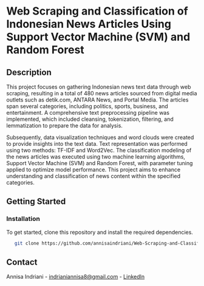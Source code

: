 # Web Scraping and Classification of Indonesian News Articles Using Support Vector Machine (SVM) and Random Forest
## Description
This project focuses on gathering Indonesian news text data through web scraping, resulting in a total of 480 news articles sourced from digital media outlets such as detik.com, ANTARA News, and Portal Media. The articles span several categories, including politics, sports, business, and entertainment. A comprehensive text preprocessing pipeline was implemented, which included cleansing, tokenization, filtering, and lemmatization to prepare the data for analysis.

Subsequently, data visualization techniques and word clouds were created to provide insights into the text data. Text representation was performed using two methods: TF-IDF and Word2Vec. The classification modeling of the news articles was executed using two machine learning algorithms, Support Vector Machine (SVM) and Random Forest, with parameter tuning applied to optimize model performance. This project aims to enhance understanding and classification of news content within the specified categories.

## Getting Started

### Installation
To get started, clone this repository and install the required dependencies.
```bash
   git clone https://github.com/annisaindriani/Web-Scraping-and-Classification-of-Indonesian-News-Articles-Using-SVM-and-Random-Forest.git
```

## Contact
Annisa Indriani - indrianiannisa8@gmail.com - [LinkedIn](https://www.linkedin.com/in/annisaindriani)
